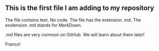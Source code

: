 ## This is the first file I am adding to my repository

The file contains text. No code. The file has the extension .md. The exstension .md stands for MarkDown.

.md files are very common on GitHub.  We will learn about them later!

Franco!
